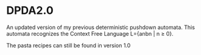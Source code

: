 # DPDA2.0
 
An updated version of my previous deterministic pushdown automata.
This automata recognizes the Context Free Language L={anbn | n ≥ 0}.

The pasta recipes can still be found in version 1.0
